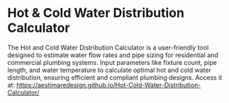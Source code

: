 # Hot & Cold Water Distribution Calculator

The Hot and Cold Water Distribution Calculator is a user-friendly tool designed to estimate water flow rates and pipe sizing for residential and commercial plumbing systems. Input parameters like fixture count, pipe length, and water temperature to calculate optimal hot and cold water distribution, ensuring efficient and compliant plumbing designs. Access it at: https://aestimaredesign.github.io/Hot-Cold-Water-Distribution-Calculator/
